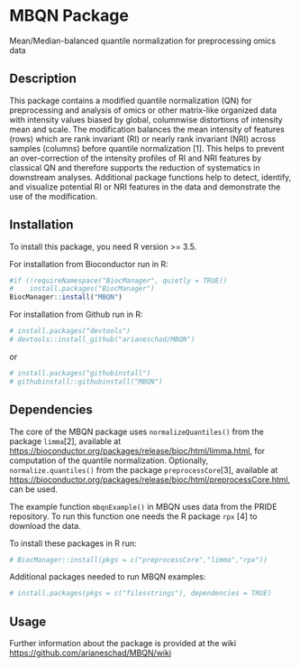 
<!-- README.md is generated from README.Rmd. Please edit that file -->

# MBQN Package

Mean/Median-balanced quantile normalization for preprocessing omics data

## Description

This package contains a modified quantile normalization (QN) for
preprocessing and analysis of omics or other matrix-like organized data
with intensity values biased by global, columnwise distortions of
intensity mean and scale. The modification balances the mean intensity
of features (rows) which are rank invariant (RI) or nearly rank
invariant (NRI) across samples (columns) before quantile normalization
\[1\]. This helps to prevent an over-correction of the intensity
profiles of RI and NRI features by classical QN and therefore supports
the reduction of systematics in downstream analyses. Additional package
functions help to detect, identify, and visualize potential RI or NRI
features in the data and demonstrate the use of the modification.

## Installation

To install this package, you need R version \>= 3.5.

For installation from Bioconductor run in R:

``` r
#if (!requireNamespace("BiocManager", quietly = TRUE))
#    install.packages("BiocManager")
BiocManager::install("MBQN")
```

For installation from Github run in R:

``` r
# install.packages("devtools")
# devtools::install_github("arianeschad/MBQN")
```

or

``` r
# install.packages("githubinstall")
# githubinstall::githubinstall("MBQN")
```

## Dependencies

The core of the MBQN package uses `normalizeQuantiles()` from the
package `limma`\[2\], available at
<https://bioconductor.org/packages/release/bioc/html/limma.html>, for
computation of the quantile normalization. Optionally,
`normalize.quantiles()` from the package `preprocessCore`\[3\],
available at
<https://bioconductor.org/packages/release/bioc/html/preprocessCore.html>,
can be used. <br/>

The example function `mbqnExample()` in MBQN uses data from the PRIDE
repository. To run this function one needs the R package `rpx` \[4\] to
download the data. <br/>

To install these packages in R run: <br/>

``` r
# BiocManager::install(pkgs = c("preprocessCore","limma","rpx"))
```

Additional packages needed to run MBQN examples: <br/>

``` r
# install.packages(pkgs = c("filesstrings"), dependencies = TRUE)
```


## Usage 

Further information about the package is provided at the wiki<br/>
<https://github.com/arianeschad/MBQN/wiki>
